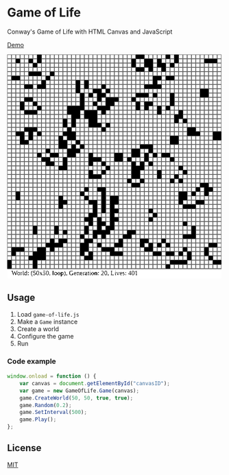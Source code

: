 # Game of Life

Conway's Game of Life with HTML Canvas and JavaScript

[Demo](https://curegit.github.io/game-of-life/)

![game of life grid](preview.gif)

## Usage

1. Load `game-of-life.js`
2. Make a `Game` instance
3. Create a world
4. Configure the game
5. Run

### Code example

```js
window.onload = function () {
    var canvas = document.getElementById("canvasID");
    var game = new GameOfLife.Game(canvas);
    game.CreateWorld(50, 50, true, true);
    game.Random(0.2);
    game.SetInterval(500);
    game.Play();
};
```

## License

[MIT](LICENSE)
